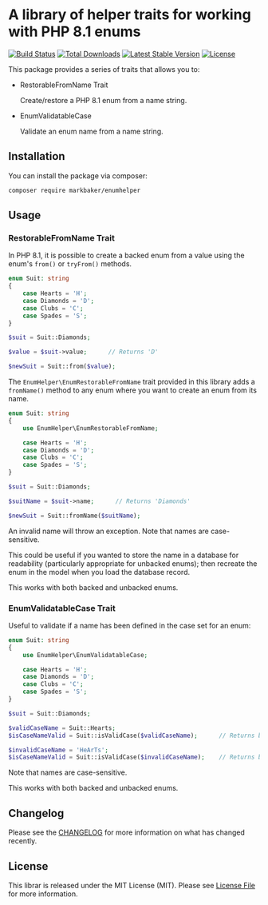 # A library of helper traits for working with PHP 8.1 enums 

[![Build Status](https://github.com/MarkBaker/EnumHelper/workflows/main/badge.svg)](https://github.com/MarkBaker/EnumHelper/actions)
[![Total Downloads](https://img.shields.io/packagist/dt/markbaker/enumhelper)](https://packagist.org/packages/markbaker/enumhelper)
[![Latest Stable Version](https://img.shields.io/github/v/release/MarkBaker/EnumHelper)](https://packagist.org/packages/markbaker/enumhelper)
[![License](https://img.shields.io/github/license/MarkBaker/EnumHelper)](https://packagist.org/packages/markbaker/enumhelper)

This package provides a series of traits that allows you to:
 - RestorableFromName Trait

   Create/restore a PHP 8.1 enum from a name string.
 - EnumValidatableCase

   Validate an enum name from a name string.

## Installation

You can install the package via composer:

```bash
composer require markbaker/enumhelper
```

## Usage

### RestorableFromName Trait

In PHP 8.1, it is possible to create a backed enum from a value using the enum's `from()` or `tryFrom()` methods.

```php
enum Suit: string
{
    case Hearts = 'H';
    case Diamonds = 'D';
    case Clubs = 'C';
    case Spades = 'S';
}

$suit = Suit::Diamonds;

$value = $suit->value;      // Returns 'D' 

$newSuit = Suit::from($value);
```

The `EnumHelper\EnumRestorableFromName` trait provided in this library adds a `fromName()` method to any enum where you want to create an enum from its name.

```php
enum Suit: string
{
    use EnumHelper\EnumRestorableFromName;

    case Hearts = 'H';
    case Diamonds = 'D';
    case Clubs = 'C';
    case Spades = 'S';
}

$suit = Suit::Diamonds;

$suitName = $suit->name;      // Returns 'Diamonds' 

$newSuit = Suit::fromName($suitName);
```

An invalid name will throw an exception. Note that names are case-sensitive.

This could be useful if you wanted to store the name in a database for readability (particularly appropriate for unbacked enums); then recreate the enum in the model when you load the database record.

This works with both backed and unbacked enums.

### EnumValidatableCase Trait

Useful to validate if a name has been defined in the case set for an enum:

```php
enum Suit: string
{
    use EnumHelper\EnumValidatableCase;

    case Hearts = 'H';
    case Diamonds = 'D';
    case Clubs = 'C';
    case Spades = 'S';
}

$suit = Suit::Diamonds;

$validCaseName = Suit::Hearts;
$isCaseNameValid = Suit::isValidCase($validCaseName);      // Returns boolean true

$invalidCaseName = 'HeArTs';
$isCaseNameValid = Suit::isValidCase($invalidCaseName);    // Returns boolean false
```

Note that names are case-sensitive.

This works with both backed and unbacked enums.

## Changelog

Please see the [CHANGELOG](CHANGELOG.md) for more information on what has changed recently.

## License

This librar is released under the MIT License (MIT). Please see [License File](LICENSE.md) for more information.